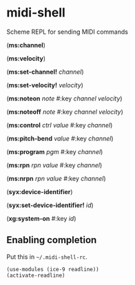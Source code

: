 # midi-shell
Scheme REPL for sending MIDI commands

(**ms:channel**)

(**ms:velocity**)

(**ms:set-channel!** *channel*)

(**ms:set-velocity!** *velocity*)

(**ms:noteon** *note* #:key *channel* *velocity*)

(**ms:noteoff** *note* #:key *channel* *velocity*)

(**ms:control** *ctrl* *value* #:key *channel*)

(**ms:pitch-bend** *value* #:key *channel*)

(**ms:program** *pgm* #:key *channel*)

(**ms:rpn** *rpn* *value* #:key *channel*)

(**ms:nrpn** *rpn* *value* #:key *channel*)

(**syx:device-identifier**)

(**syx:set-device-identifier!** *id*)

(**xg:system-on** #:key *id*)

## Enabling completion

Put this in `~/.midi-shell-rc`.

```
(use-modules (ice-9 readline))
(activate-readline)
```
